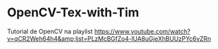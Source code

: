 # OpenCV-Tex-with-Tim
Tutorial de OpenCV  na playlist https://www.youtube.com/watch?v=qCR2Weh64h4&amp;list=PLzMcBGfZo4-lUA8uGjeXhBUUzPYc6vZRn
